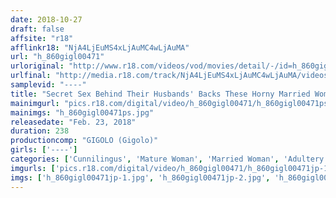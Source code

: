 ```yaml
---
date: 2018-10-27
draft: false
affsite: "r18"
afflinkr18: "NjA4LjEuMS4xLjAuMC4wLjAuMA"
url: "h_860gigl00471"
urloriginal: "http://www.r18.com/videos/vod/movies/detail/-/id=h_860gigl00471"
urlfinal: "http://media.r18.com/track/NjA4LjEuMS4xLjAuMC4wLjAuMA/videos/vod/movies/detail/-/id=h_860gigl00471"
samplevid: "----"
title: "Secret Sex Behind Their Husbands' Backs These Horny Married Woman Babes Are Enjoying Some Filthy Lusty Afternoons 11 Ladies/4 Hours"
mainimgurl: "pics.r18.com/digital/video/h_860gigl00471/h_860gigl00471ps.jpg"
mainimgs: "h_860gigl00471ps.jpg"
releasedate: "Feb. 23, 2018"
duration: 238
productioncomp: "GIGOLO (Gigolo)"
girls: ['----']
categories: ['Cunnilingus', 'Mature Woman', 'Married Woman', 'Adultery', 'Creampie', 'Blowjob', '69', 'Fingering', 'Over 4 Hours']
imgurls: ['pics.r18.com/digital/video/h_860gigl00471/h_860gigl00471jp-1.jpg', 'pics.r18.com/digital/video/h_860gigl00471/h_860gigl00471jp-2.jpg', 'pics.r18.com/digital/video/h_860gigl00471/h_860gigl00471jp-3.jpg', 'pics.r18.com/digital/video/h_860gigl00471/h_860gigl00471jp-4.jpg', 'pics.r18.com/digital/video/h_860gigl00471/h_860gigl00471jp-5.jpg', 'pics.r18.com/digital/video/h_860gigl00471/h_860gigl00471jp-6.jpg', 'pics.r18.com/digital/video/h_860gigl00471/h_860gigl00471jp-7.jpg', 'pics.r18.com/digital/video/h_860gigl00471/h_860gigl00471jp-8.jpg', 'pics.r18.com/digital/video/h_860gigl00471/h_860gigl00471jp-9.jpg', 'pics.r18.com/digital/video/h_860gigl00471/h_860gigl00471jp-10.jpg', 'pics.r18.com/digital/video/h_860gigl00471/h_860gigl00471jp-11.jpg', 'pics.r18.com/digital/video/h_860gigl00471/h_860gigl00471jp-12.jpg', 'pics.r18.com/digital/video/h_860gigl00471/h_860gigl00471jp-13.jpg', 'pics.r18.com/digital/video/h_860gigl00471/h_860gigl00471jp-14.jpg', 'pics.r18.com/digital/video/h_860gigl00471/h_860gigl00471jp-15.jpg', 'pics.r18.com/digital/video/h_860gigl00471/h_860gigl00471jp-16.jpg', 'pics.r18.com/digital/video/h_860gigl00471/h_860gigl00471jp-17.jpg', 'pics.r18.com/digital/video/h_860gigl00471/h_860gigl00471jp-18.jpg', 'pics.r18.com/digital/video/h_860gigl00471/h_860gigl00471jp-19.jpg', 'pics.r18.com/digital/video/h_860gigl00471/h_860gigl00471jp-20.jpg']
imgs: ['h_860gigl00471jp-1.jpg', 'h_860gigl00471jp-2.jpg', 'h_860gigl00471jp-3.jpg', 'h_860gigl00471jp-4.jpg', 'h_860gigl00471jp-5.jpg', 'h_860gigl00471jp-6.jpg', 'h_860gigl00471jp-7.jpg', 'h_860gigl00471jp-8.jpg', 'h_860gigl00471jp-9.jpg', 'h_860gigl00471jp-10.jpg', 'h_860gigl00471jp-11.jpg', 'h_860gigl00471jp-12.jpg', 'h_860gigl00471jp-13.jpg', 'h_860gigl00471jp-14.jpg', 'h_860gigl00471jp-15.jpg', 'h_860gigl00471jp-16.jpg', 'h_860gigl00471jp-17.jpg', 'h_860gigl00471jp-18.jpg', 'h_860gigl00471jp-19.jpg', 'h_860gigl00471jp-20.jpg']
---
```

